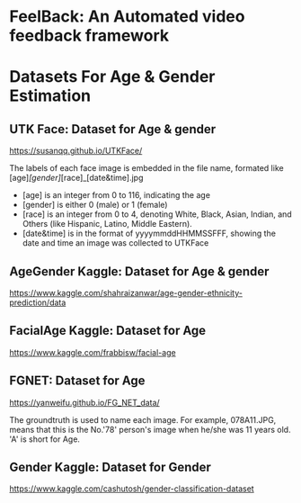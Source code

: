 # FeelBack: An Automated video feedback framework

# Datasets For Age & Gender Estimation
## UTK Face: Dataset for Age & gender
https://susanqq.github.io/UTKFace/

The labels of each face image is embedded in the file name, formated like [age]_[gender]_[race]_[date&time].jpg

- [age] is an integer from 0 to 116, indicating the age
- [gender] is either 0 (male) or 1 (female)
- [race] is an integer from 0 to 4, denoting White, Black, Asian, Indian, and Others (like Hispanic, Latino, Middle Eastern).
- [date&time] is in the format of yyyymmddHHMMSSFFF, showing the date and time an image was collected to UTKFace 

## AgeGender Kaggle: Dataset for Age & gender
https://www.kaggle.com/shahraizanwar/age-gender-ethnicity-prediction/data

## FacialAge Kaggle: Dataset for Age
https://www.kaggle.com/frabbisw/facial-age

## FGNET: Dataset for Age
https://yanweifu.github.io/FG_NET_data/

The groundtruth is used to name each image. For example, 078A11.JPG, means that this is the No.'78' person's image when he/she was 11 years old. 'A' is short for Age.

## Gender Kaggle: Dataset for Gender
https://www.kaggle.com/cashutosh/gender-classification-dataset